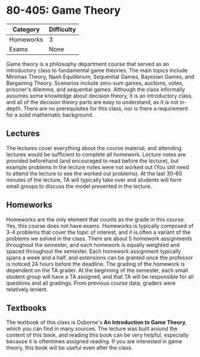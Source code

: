 # 80-405: Game Theory

| Category | Difficulty |
| -------- | ---------- |
| Homeworks |   3     |
| Exams |   None   |

Game theory is a philosophy department course that served as an introductory class to fundamental game theories. The main topics include Minimax Theory, Nash Equilibrium, Sequential Games, Bayesian Games, and Bargaining Theory. Scenarios include zero-sum games, auctions, votes, prisoner's dilemma, and sequential games. Although the class informally assumes some knowledge about decision theory, it is an introductory class, and all of the decision theory parts are easy to understand, as it is not in-depth. There are no prerequisites for this class, nor is there a requirement for a solid mathematic background.

## Lectures

The lectures cover everything about the course material, and attending lectures would be sufficient to complete all homework. Lecture notes are provided beforehand (and encouraged to read before the lecture), but example problems in the lecture notes were not worked out (You still need to attend the lecture to see the worked out problems). At the last 30-60 minutes of the lecture, TA will typically take over and students will form small groups to discuss the model presented in the lecture.

## Homeworks

Homeworks are the only element that counts as the grade in this course. Yes, this course does not have exams. Homeworks is typically composed of 3-4 problems that cover the topic of interest, and it is often a variant of the problems we solved in the class. There are about 5 homework assignments throughout the semester, and each homework is equally weighted and spaced throughout the semester. Each homework assignment typically spans a week and a half, and extensions can be granted once the professor is noticed 24 hours before the deadline. The grading of the homework is dependent on the TA grader. At the beginning of the semester, each small student group will have a TA assigned, and that TA will be responsible for all questions and all gradings. From previous course data, graders were relatively lenient.

## Textbooks

The textbook of this class is Osborne's **An Introduction to Game Theory**, which you can find in many sources. The lecture was built around the content of this book, and reading this book can be very helpful, especially because it is oftentimes assigned reading. If you are interested in game theory, this book will be useful even after the class.
